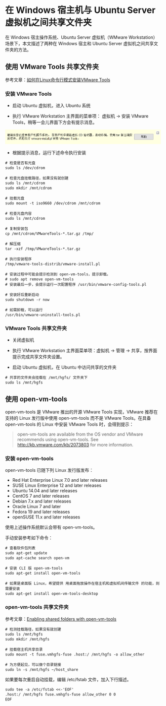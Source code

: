 # 在 Windows 宿主机与 Ubuntu Server 虚拟机之间共享文件夹

在 Windows 宿主操作系统、Ubuntu Server 虚拟机（WMware Workstation）场景下，本文描述了两种在 Windows 宿主和 Ubuntu Server 虚拟机之间共享文件夹的方法。

## 使用 VMware Tools 共享文件夹

参考文章：[如何在Linux命令行模式安装VMware Tools](https://jingyan.baidu.com/article/8ebacdf070c40c49f75cd558.html)

### 安装 VMware Tools

* 启动 Ubuntu 虚拟机，进入 Ubuntu 系统

* 执行 VMware Workstation 主界面的菜单项： 虚拟机 -> 安装 VMware Tools，稍等一会儿界面下方会有提示消息。

![tools-install-notice](./tools-install-notice.png)

* 根据提示消息，运行下述命令执行安装

```shell
# 检查是否有光盘
sudo ls /dev/cdrom

# 检查光盘挂载路径，如果没有就创建
sudo ls /mnt/cdrom
sudo mkdir /mnt/cdrom

# 挂载光盘
sudo mount -t iso9660 /dev/cdrom /mnt/cdrom

# 检查光盘内容
sudo ls /mnt/cdrom

# 复制安装包
cp /mnt/cdrom/VMwareTools-*.tar.gz /tmp/

# 解压缩
tar -xzf /tmp/VMwareTools-*.tar.gz

# 执行安装程序
/tmp/vmware-tools-distrib/vmware-install.pl

# 安装过程中可能会提示检测到 open-vm-tools，提示卸载。
# sudo apt remove open-vm-tools
# 安装最后一步，会提示运行一次配置程序 /usr/bin/vmware-config-tools.pl

# 安装好后重新启动
sudo shutdown -r now

# 如需卸载，可以运行
/usr/bin/vmware-uninstall-tools.pl
```

### VMware Tools 共享文件夹

* 关闭虚拟机

* 执行 VMware Workstation 主界面菜单项：虚拟机 -> 管理 -> 共享，按界面提示完成共享文件夹设置。

* 启动 Ubuntu 虚拟机，在 Ubuntu 中访问共享的文件夹

```shell
# 共享的文件夹会挂载在 /mnt/hgfs/ 文件夹下
sudo ls /mnt/hgfs
```

## 使用 open-vm-tools

open-vm-tools 是 VMware 推出的开源 VMware Tools 实现，VMware 推荐在支持的 Linux 发行版中使用 open-vm-tools 而不是 VMware Tools。在具备 open-vm-tools 的 Linux 中安装 VMware Tools 时，会得到提示：

> open-vm-tools are available from the OS vendor and VMware recommends using
open-vm-tools. See http://kb.vmware.com/kb/2073803 for more information.

### 安装 open-vm-tools

open-vm-tools 已随下列 Linux 发行版发布：

* Red Hat Enterprise Linux 7.0 and later releases
* SUSE Linux Enterprise 12 and later releases
* Ubuntu 14.04 and later releases
* CentOS 7 and later releases
* Debian 7.x and later releases
* Oracle Linux 7 and later
* Fedora 19 and later releases
* openSUSE 11.x and later releases

使用上述操作系统默认会带有 open-vm-tools。

手动安装参考如下命令：

```shell
# 查看软件包列表
sudo apt-get update
sudo apt-cache search open-vm

# 安装 CLI 版 open-vm-tools
sudo apt-get install open-vm-tools

# 如果是桌面版 Linux，希望提供 用桌面拖放操作在宿主机和虚拟机间传输文件 的功能，则需要安装
sudo apt-get install open-vm-tools-desktop
```

### open-vm-tools 共享文件夹

参考文章：[Enabling shared folders with open-vm-tools](https://askubuntu.com/questions/580319/enabling-shared-folders-with-open-vm-tools)

```shell
# 检测挂载路径，如果没有就创建
sudo ls /mnt/hgfs
sudo mkdir /mnt/hgfs

# 挂载宿主机共享目录
sudo mount -t fuse.vmhgfs-fuse .host:/ /mnt/hgfs -o allow_other

# 为方便起见，可以做个目录链接
sudo ln -s /mnt/hgfs ~/host_share
```

如果要每次重启自动挂载，编辑 /etc/fstab 文件，加入下行描述。

```shell
sudo tee -a /etc/fstab <<-'EOF'
.host:/ /mnt/hgfs fuse.vmhgfs-fuse allow_other 0 0
EOF
```
